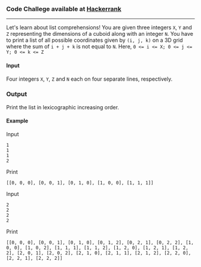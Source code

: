 ### Code Challege available at [Hackerrank](https://www.hackerrank.com/challenges/list-comprehensions/problem)
---
Let's learn about list comprehensions! You are given three integers `X`, `Y` and `Z` representing the dimensions of a cuboid along with an integer `N`. You have to print a list of all possible coordinates given by `(i, j, k)` on a 3D grid where the sum of `i + j + k` is not equal to `N`. Here, `0 <= i <= X; 0 <= j <= Y; 0 <= k <= Z` 

#### Input
Four integers `X`, `Y`, `Z` and `N` each on four separate lines, respectively.

### Output
Print the list in lexicographic increasing order.

#### Example
Input
```
1
1
1
2
```

Print
```
[[0, 0, 0], [0, 0, 1], [0, 1, 0], [1, 0, 0], [1, 1, 1]]
```

Input
```
2
2
2
2
```

Print
```
[[0, 0, 0], [0, 0, 1], [0, 1, 0], [0, 1, 2], [0, 2, 1], [0, 2, 2], [1, 0, 0], [1, 0, 2], [1, 1, 1], [1, 1, 2], [1, 2, 0], [1, 2, 1], [1, 2, 2], [2, 0, 1], [2, 0, 2], [2, 1, 0], [2, 1, 1], [2, 1, 2], [2, 2, 0], [2, 2, 1], [2, 2, 2]]
```

